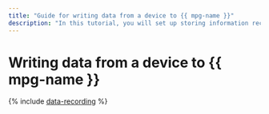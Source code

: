 ```yaml
---
title: "Guide for writing data from a device to {{ mpg-name }}"
description: "In this tutorial, you will set up storing information received from a device in the {{ mpg-name }} cluster database."
---
```


# Writing data from a device to {{ mpg-name }}

{% include [data-recording](../../_includes/iot-core/data-recording.md) %}